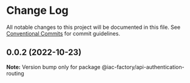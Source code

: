 # Change Log

All notable changes to this project will be documented in this file.
See [Conventional Commits](https://conventionalcommits.org) for commit guidelines.

## 0.0.2 (2022-10-23)

**Note:** Version bump only for package @iac-factory/api-authentication-routing
